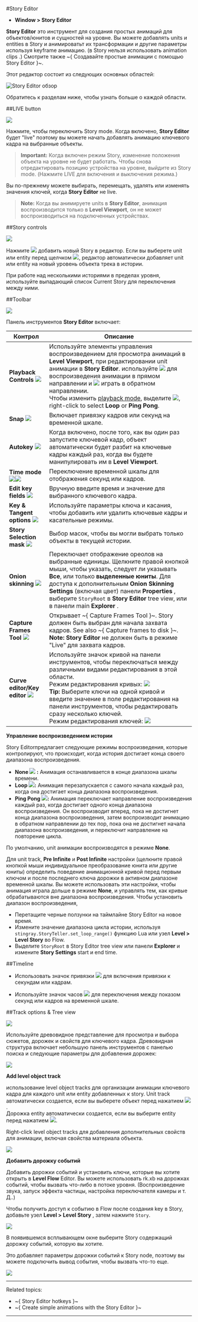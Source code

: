 #Story Editor

- **Window > Story Editor**

**Story Editor** это инструмент для создания простых анимаций для объектов/юнитов и сущностей на уровне. Вы можете добавлять units и entities в Story и анимироватьт их трансформации и другие параметры используя keyframe анимацию. (в Story нельзя использовать animation clips .) Смотрите также ~{ Создавайте простые анимации с помощью Story Editor }~.

Этот редактор состоит из следующих основных областей:

![Story Editor обзор](../images/comp_story_editor.png)

Обратитесь к разделам ниже, чтобы узнать больше о каждой области.

##LIVE button

![](../images/icon_storyEd_LIVE.png)

Нажмите, чтобы переключить Story mode. Когда включено,  **Story Editor** будет "live" поэтому вы можете начать добавлять анимацию ключевого кадра на выбранные объекты.

  > **Important:** Когда включен режим Story, изменение положения объекта на уровне не будет работать. Чтобы снова отредактировать позицию устройства на уровне, выйдите из Story mode. (Нажмите LIVE для включения и выключения режима.)

Вы по-прежнему можете выбирать, перемещать, удалять или изменять значения ключей, когда **Story Editor** не live.

  > **Note:** Когда вы анимируете units в **Story Editor**, анимация воспроизводится только в **Level Viewport**, он не может воспроизводиться на подключенных устройствах.

##Story controls

![](../images/comp_story_controls.png)

Нажмите ![](../images/icon_storyEd_addNew.png) добавить новый Story в редактор. Если вы выберете unit или entity перед щелчком ![](../images/icon_storyEd_addNew.png), редактор автоматически добавляет unit или entity на новый уровень объекта трека в истории.

При работе над несколькими историями в пределах уровня, используйте выпадающий список Current Story для переключения между ними.

##Toolbar

![](../images/comp_story_editor_toolbar.png)

Панель инструментов **Story Editor** включает:

| Контрол |  Описание |
|----------| -------------|
| **Playback Controls** ![](../images/storyEd_playbackCtrls.png) | Используйте элементы управления воспроизведением для просмотра анимаций в **Level Viewport**, при редактировании unit анимации в **Story Editor**. используйте ![](../images/icon_story_forwardPlay.png) для воспроизведения анимации в прямом направлении и ![](../images/icon_story_reversePlay.png) играть в обратном направлении.<br> Чтобы изменить [playback mode](#playback), выделите ![](../images/storyEd_loopmode_none.png), right-click to select **Loop** or **Ping Pong**.  |
| **Snap** ![](../images/icon_storyEd_snapping.png) | Включает привязку кадров или секунд на временной шкале.|
| **Autokey** ![](../images/icon_storyEd_autokey.png) | Когда включено, после того, как вы один раз запустите ключевой кадр, объект автоматически будет разбит на ключевые кадры каждый раз, когда вы будете манипулировать им в **Level Viewport**. |
| **Time mode** ![](../images/icon_storyEd_timeMode.png)![](../images/icon_storyEd_timeModeframes.png) | Переключение временной шкалы для отображения секунд или кадров. |
| **Edit key fields** ![](../images/storyEd_keyFields.png) | Вручную введите время и значение для выбранного ключевого кадра.|
| **Key & Tangent options** ![](../images/comp_storyEd_keyOptions.png) | Используйте параметры ключа и касания, чтобы добавить или удалить ключевые кадры и касательные режимы. |
| **Story Selection mask** ![](../images/icon_storyEd_selOnlyStory.png) | Выбор масок, чтобы вы могли выбрать только объекты в текущей истории.|
| **Onion skinning** ![](../images/icon_storyEd_onionskin.png) | Переключает отображение ореолов на выбранные единицы. Щелкните правой кнопкой мыши, чтобы указать, следует ли указывать **Все**, или только **выделенные юниты**. Для доступа к дополнительным **Onion Skinning Settings** (включая цвет)  панели **Properties** , выберите `StoryRoot` в **Story Editor** tree view, или в панели main **Explorer** . |
| **Capture Frames Tool** ![](../images/icon_capture_frame.png) |Открывает ~{ Capture Frames Tool }~.  Story должен быть выбран для начала захвата кадров. See also ~{ Capture frames to disk }~. <br>**Note:**  **Story Editor** не должен быть в режиме "Live" для захвата кадров. |
| **Curve editor/Key editor** ![](../images/icon_storyEd_wrench.png) | Используйте значок кривой на панели инструментов, чтобы переключаться между различными видами редактирования в этой области. <br>Режим редактирования кривых: ![](../images/storyEd_curvePanel.png) <br> **Tip:** Выберите ключи на одной кривой и введите значение в поле редактирования на панели инструментов, чтобы редактировать сразу несколько ключей. <br> Режим редактирования ключей: ![](../images/storyEd_keysPanel.png) |

**Управление воспроизведением истории**
<a name="playback"></a>

Story Editorпредлагает следующие режимы воспроизведения, которые контролируют, что происходит, когда история достигает конца своего диапазона воспроизведения.

-  **None ![](../images/storyEd_loopmode_none.png) :** Анимация останавливается в конце диапазона шкалы времени.
- **Loop ![](../images/storyEd_loopmode.png):**  Анимация перезапускается с самого начала каждый раз, когда она достигает конца диапазона воспроизведения.
- **Ping Pong ![](../images/storyEd_pingmode.png):** Анимация переключает направление воспроизведения каждый раз, когда достигает одного конца диапазона воспроизведения. Он воспроизводит вперед, пока не достигнет конца диапазона воспроизведения, затем воспроизводит анимацию в обратном направлении до тех пор, пока она не достигнет начала диапазона воспроизведения, и переключит направление на повторение цикла.

По умолчанию, unit анимации воспроизводятся в режиме **None**.

Для unit track,  **Pre Infinite** и **Post Infinite** настройки (щелкните правой кнопкой мыши индивидуальное преобразование юнита или другие юниты) определить поведение анимационной кривой перед первым ключом и после последнего ключа дорожки в активном диапазоне временной шкалы. Вы можете использовать эти настройки, чтобы анимация играла дольше в режиме **None**, и управлять тем, как кривые обрабатываются вне диапазона воспроизведения. Чтобы установить диапазон воспроизведения,

- Перетащите черные ползунки на таймлайне Story Editor на новое время.
- Измените значение диапазона цикла истории, используя `stingray.StoryTeller.set_loop_range()` функцию Lua или узел **Level > Level Story** во Flow.
- Выделите `StoryRoot` в Story Editor tree view или панели **Explorer** и измените **Story Settings** start и end time.

##Timeline

- Использовать значок привязки ![](../images/icon_storyEd_snapping.png) для включения привязки к секундам или кадрам.

- Используйте значок часов ![](../images/icon_storyEd_timeMode.png) для переключения между показом секунд или кадров на временной шкале.


##Track options & Tree view

![](../images/storyEd_treeView.png)

Используйте древовидное представление для просмотра и выбора сюжетов, дорожек и свойств для ключевого кадра. Древовидная структура включает небольшую панель инструментов с панелью поиска и следующие параметры для добавления дорожек:

![](../images/comp_storyEd_trackOptions.png)

**Add level object track**

использование level object tracks для организации анимации ключевого кадра для каждого unit или entity добавленных к story. Unit track автоматически создается, если вы выберете объект перед нажатием ![](../images/icon_storyEd_addNew.png).
<br>
Дорожка entity автоматически создается, если вы выберите entity перед нажатием ![](../images/icon_storyEd_addNew.png).

Right-click level object tracks для добавления дополнительных свойств для анимации, включая свойства материала объекта.

![](../images/storyEd_addMaterial.png)


**Добавить дорожку событий**

Добавить дорожки событий и установить ключи, которые вы хотите открыть в **Level Flow** Editor. Вы можете использовать rk.xb на дорожках событий, чтобы вызвать что-либо в потоке уровня. (Воспроизведение звука, запуск эффекта частицы, настройка переключателя камеры и т. Д..)

Чтобы получить доступ к событию в Flow после создания key в Story, добавьте узел **Level > Level Story** , затем нажмите `Story`.

![](../images/level_story_set.png)

В появившемся всплывающем окне выберите Story содержащий дорожку событий, которую вы хотите.

Это добавляет параметры дорожки событий к Story node, поэтому вы можете подключить вывод события, чтобы вызвать что-то еще.

![](../images/level_story_event.png)

---
Related topics:
-	~{ Story Editor hotkeys }~
-	~{ Create simple animations with the Story Editor }~
---
